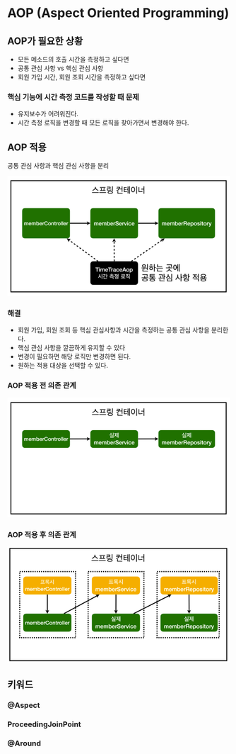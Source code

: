 # AOP (Aspect Oriented Programming)

## AOP가 필요한 상황

- 모든 메소드의 호출 시간을 측정하고 싶다면
- 공통 관심 사항 vs 핵심 관심 사항
- 회원 가입 시간, 회원 조회 시간을 측정하고 싶다면

### 핵심 기능에 시간 측정 코드를 작성할 때 문제

- 유지보수가 어려워진다.
- 시간 측정 로직을 변경할 때 모든 로직을 찾아가면서 변경해야 한다.

## AOP 적용

공통 관심 사항과 핵심 관심 사항을 분리

![image-20220822191202623](AOP.assets/image-20220822191202623.png)

### 해결

- 회원 가입, 회원 조회 등 핵심 관심사항과 시간을 측정하는 공통 관심 사항을 분리한다.
- 핵심 관심 사항을 깔끔하게 유지할 수 있다
- 변경이 필요하면 해당 로직만 변경하면 된다.
- 원하는 적용 대상을 선택할 수 있다.

### AOP 적용 전 의존 관계

![image-20220822192439515](AOP.assets/image-20220822192439515.png)

### AOP 적용 후 의존 관계

![image-20220822192453245](AOP.assets/image-20220822192453245.png)







## 키워드

### @Aspect



### ProceedingJoinPoint



### @Around

